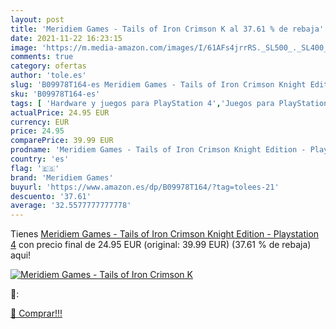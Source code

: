 ```yaml
---
layout: post
title: 'Meridiem Games - Tails of Iron Crimson K al 37.61 % de rebaja'
date: 2021-11-22 16:23:15
image: 'https://m.media-amazon.com/images/I/61AFs4jrrRS._SL500_._SL400_.jpg'
comments: true
category: ofertas
author: 'tole.es'
slug: 'B09978T164-es Meridiem Games - Tails of Iron Crimson Knight Edition -...'
sku: 'B09978T164-es'
tags: [ 'Hardware y juegos para PlayStation 4','Juegos para PlayStation 4','Videojuegos','meridiem games','playstation', ]
actualPrice: 24.95 EUR
currency: EUR
price: 24.95
comparePrice: 39.99 EUR
prodname: 'Meridiem Games - Tails of Iron Crimson Knight Edition - Playstation 4'
country: 'es'
flag: '🇪🇸'
brand: 'Meridiem Games'
buyurl: 'https://www.amazon.es/dp/B09978T164/?tag=tolees-21'
descuento: '37.61'
average: '32.5577777777778'
---
```


Tienes [Meridiem Games - Tails of Iron Crimson Knight Edition - Playstation 4](https://www.amazon.es/dp/B09978T164/?tag=tolees-21) con precio final de  24.95 EUR (original: 39.99 EUR) (37.61 %  de rebaja) aqui!

[![Meridiem Games - Tails of Iron Crimson K](https://m.media-amazon.com/images/I/61AFs4jrrRS._SL500_._SL400_.jpg)](https://www.amazon.es/dp/B09978T164/?tag=tolees-21)

🔎:


[🛒 Comprar!!!](https://www.amazon.es/dp/B09978T164/?tag=tolees-21)
